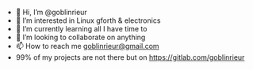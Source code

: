 - 👋 Hi, I’m @goblinrieur
- 👀 I’m interested in Linux gforth & electronics
- 🌱 I’m currently learning all I have time to 
- 💞️ I’m looking to collaborate on anything
- 📫 How to reach me goblinrieur@gmail.com
- 99% of my projects are not there but on https://gitlab.com/goblinrieur

<!---
goblinrieur/goblinrieur is a ✨ special ✨ repository because its `README.md` (this file) appears on your GitHub profile.
You can click the Preview link to take a look at your changes.
--->
